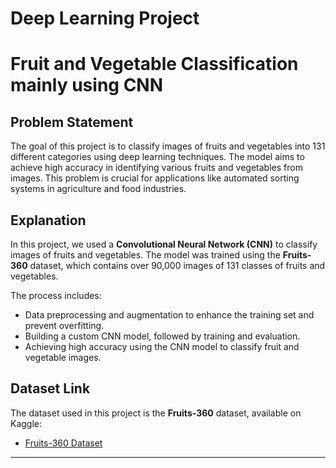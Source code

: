 # Deep Learning Project


# Fruit and Vegetable Classification mainly using CNN

## Problem Statement

The goal of this project is to classify images of fruits and vegetables into 131 different categories using deep learning techniques. The model aims to achieve high accuracy in identifying various fruits and vegetables from images. This problem is crucial for applications like automated sorting systems in agriculture and food industries.

## Explanation

In this project, we used a **Convolutional Neural Network (CNN)** to classify images of fruits and vegetables. The model was trained using the **Fruits-360** dataset, which contains over 90,000 images of 131 classes of fruits and vegetables.

The process includes:
- Data preprocessing and augmentation to enhance the training set and prevent overfitting.
- Building a custom CNN model, followed by training and evaluation.
- Achieving high accuracy using the CNN model to classify fruit and vegetable images.

## Dataset Link

The dataset used in this project is the **Fruits-360** dataset, available on Kaggle:

- [Fruits-360 Dataset](https://www.kaggle.com/datasets/visionaryai/fruit360)

---


